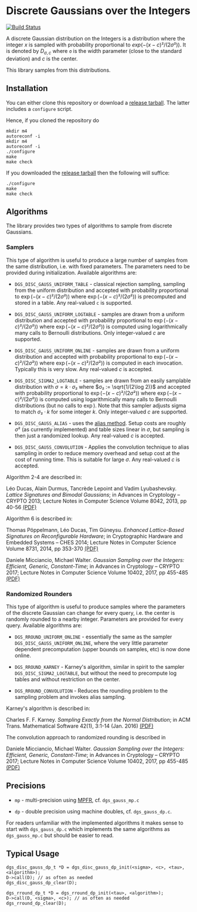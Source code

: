 # Discrete Gaussians over the Integers #

[![Build Status](https://drone.io/bitbucket.org/malb/dgs/status.png)](https://drone.io/bitbucket.org/malb/dgs/latest)

A discrete Gaussian distribution on the Integers is a distribution where the
integer $x$ is sampled with probability proportional to $exp(-(x-c)²/(2σ²))$.
It is denoted by $D_{σ,c}$ where `σ` is the width parameter (close to the
standard deviation) and $c$ is the center.

This library samples from this distributions.

## Installation ##

You can either clone this repository or download a
[release tarball](https://drone.io/bitbucket.org/malb/dgs/files). The latter
includes a `configure` script.

Hence, if you cloned the repository do

    mkdir m4
    autoreconf -i
    mkdir m4
    autoreconf -i
    ./configure
    make
    make check

If you downloaded the
[release tarball](https://drone.io/bitbucket.org/malb/dgs/files) then the
following will suffice:

    ./configure
    make
    make check

## Algorithms ##
The library provides two types of algorithms to sample from discrete Gaussians.
### Samplers
This type of algorithm is useful to produce a large number of samples
from the same distribution, i.e. with fixed parameters. The parameters need to be 
provided during initialization. Available algorithms are:

  - `DGS_DISC_GAUSS_UNIFORM_TABLE` - classical rejection sampling, sampling from
    the uniform distribution and accepted with probability proportional to
    $\exp(-(x-c)²/(2σ²))$ where $\exp(-(x-c)²/(2σ²))$ is precomputed and stored in
    a table. Any real-valued `c` is supported.

  - `DGS_DISC_GAUSS_UNIFORM_LOGTABLE` - samples are drawn from a uniform
    distribution and accepted with probability proportional to
    $\exp(-(x-c)²/(2σ²))$ where $\exp(-(x-c)²/(2σ²))$ is computed using
    logarithmically many calls to Bernoulli distributions. Only integer-valued $c$
    are supported.

  - `DGS_DISC_GAUSS_UNIFORM_ONLINE` - samples are drawn from a uniform
    distribution and accepted with probability proportional to
    $\exp(-(x-c)²/(2σ²))$ where $\exp(-(x-c)²/(2σ²))$ is computed in each
    invocation. Typically this is very slow. Any real-valued $c$ is accepted.

  - `DGS_DISC_SIGMA2_LOGTABLE` - samples are drawn from an easily samplable
    distribution with $σ = k·σ₂$ where $σ₂ := \sqrt{1/(2\log 2)}$ and accepted
    with probability proportional to $\exp(-(x-c)²/(2σ²))$ where
    $\exp(-(x-c)²/(2σ²))$ is computed using logarithmically many calls to
    Bernoulli distributions (but no calls to $\exp$). Note that this sampler
    adjusts sigma to match $σ₂·k$ for some integer $k$.  Only integer-valued $c$
    are supported.

  - `DGS_DISC_GAUSS_ALIAS` - uses the [alias method](https://en.wikipedia.org/wiki/Alias_method).
    Setup costs are roughly $σ²$ (as currently implemented) and table sizes linear
    in $σ$, but sampling is then just a randomized lookup. Any real-valued $c$ is 
    accepted.
  
  - `DGS_DISC_GAUSS_CONVOLUTION` - Applies the convolution technique to alias
    sampling in order to reduce memory overhead and setup cost at the cost of
    running time. This is suitable for large $σ$. Any real-valued $c$ is accepted.
    
  Algorithm 2-4 are described in:

  Léo Ducas, Alain Durmus, Tancrède Lepoint and Vadim Lyubashevsky. *Lattice
  Signatures and Bimodal Gaussians*; in Advances in Cryptology – CRYPTO 2013;
  Lecture Notes in Computer Science Volume 8042, 2013, pp 40-56
  [(PDF)](http://www.di.ens.fr/~lyubash/papers/bimodal.pdf)
  
  Algorithm 6 is described in:
  
  Thomas Pöppelmann, Léo Ducas, Tim Güneysu. *Enhanced Lattice-Based Signatures 
  on Reconfigurable Hardware*; in Cryptographic Hardware and Embedded 
  Systems – CHES 2014; Lecture Notes in Computer Science Volume 8731, 
  2014, pp 353-370 [(PDF)](https://eprint.iacr.org/2014/254.pdf)
  
  Daniele Micciancio, Michael Walter. *Gaussian Sampling over the Integers: 
  Efficient, Generic, Constant-Time*; in Advances in Cryptology – CRYPTO 2017;
  Lecture Notes in Computer Science Volume 10402, 2017, pp 455-485
  [(PDF)](https://eprint.iacr.org/2017/259.pdf) 

### Randomized Rounders
This type of algorithm is useful to produce samples where the parameters of 
the discrete Gaussian can change for every query, i.e. the center is randomly 
rounded to a nearby integer. Parameters are provided for every query. 
Available algorithms are:

  - `DGS_RROUND_UNIFORM_ONLINE` - essentially the same as the sampler 
  `DGS_DISC_GAUSS_UNIFORM_ONLINE`, where the very little parameter dependent 
  precomputation (upper bounds on samples, etc) is now done online.
  
  - `DGS_RROUND_KARNEY` - Karney's algorithm, similar in spirit to the sampler 
  `DGS_DISC_SIGMA2_LOGTABLE`, but without the need to precompute log tables and
  without restriction on the center.
  
  - `DGS_RROUND_CONVOLUTION` - Reduces the rounding problem to the sampling 
  problem and invokes alias sampling. 
  
  Karney's algorithm is described in:
  
  Charles F. F. Karney. *Sampling Exactly from the Normal Distribution*; in
  ACM Trans. Mathematical Software 42(1), 3:1-14 (Jan. 2016) [(PDF)](https://arxiv.org/pdf/1303.6257)
  
  The convolution approach to randomized rounding is described in
  
  Daniele Micciancio, Michael Walter. *Gaussian Sampling over the Integers: 
  Efficient, Generic, Constant-Time*; in Advances in Cryptology – CRYPTO 2017;
  Lecture Notes in Computer Science Volume 10402, 2017, pp 455-485
  [(PDF)](https://eprint.iacr.org/2017/259.pdf) 

## Precisions ##

- `mp` - multi-precision using [MPFR](http://www.mpfr.org/),
  cf. `dgs_gauss_mp.c`

- `dp` - double precision using machine doubles, cf. `dgs_gauss_dp.c`.

For readers unfamiliar with the implemented algorithms it makes sense to start
with ``dgs_gauss_dp.c`` which implements the same algorithms as
``dgs_gauss_mp.c`` but should be easier to read.

## Typical Usage ##

    dgs_disc_gauss_dp_t *D = dgs_disc_gauss_dp_init(<sigma>, <c>, <tau>, <algorithm>);
    D->call(D); // as often as needed
    dgs_disc_gauss_dp_clear(D);

    dgs_rround_dp_t *D = dgs_rround_dp_init(<tau>, <algorithm>);
    D->call(D, <sigma>, <c>); // as often as needed
    dgs_rround_dp_clear(D);
